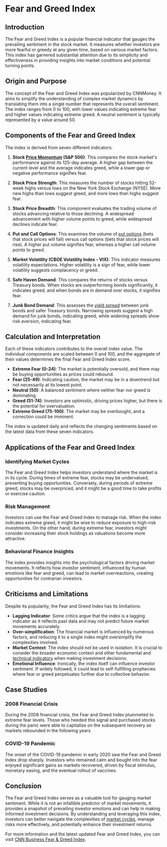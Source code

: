 # Fear and Greed Index

## Introduction

The Fear and Greed Index is a popular financial indicator that gauges the prevailing sentiment in the stock market. It measures whether investors are more fearful or greedy at any given time, based on various market factors. This index has garnered substantial attention due to its simplicity and effectiveness in providing insights into market conditions and potential turning points.

## Origin and Purpose

The concept of the Fear and Greed Index was popularized by CNNMoney. It aims to simplify the understanding of complex market dynamics by translating them into a single number that represents the overall sentiment. The index ranges from 0 to 100, with lower values indicating extreme fear and higher values indicating extreme greed. A neutral sentiment is typically represented by a value around 50.

## Components of the Fear and Greed Index

The index is derived from seven different indicators:

1. **Stock [Price Momentum](../p/price_momentum.md) (S&P 500)**: This compares the stock market's performance against its 125-day average. A higher gap between the current level and the average indicates greed, while a lower gap or negative performance signifies fear.

2. **Stock Price Strength**: This measures the number of stocks hitting 52-week highs versus lows on the New York Stock Exchange (NYSE). More new highs than lows suggest greed, and more lows than highs suggest fear.

3. **Stock Price Breadth**: This component evaluates the trading volume of stocks advancing relative to those declining. A widespread advancement with higher volume points to greed, while widespread declines indicate fear.

4. **Put and Call Options**: This examines the volume of [put options](../p/put_options.md) (bets that stock prices will fall) versus call options (bets that stock prices will rise). A higher put volume signifies fear, whereas a higher call volume points to greed.

5. **Market Volatility (CBOE Volatility Index - VIX)**: This indicator measures volatility expectations. Higher volatility is a sign of fear, while lower volatility suggests complacency or greed.

6. **Safe Haven Demand**: This compares the returns of stocks versus Treasury bonds. When stocks are outperforming bonds significantly, it indicates greed, and when bonds are in demand over stocks, it signifies fear.

7. **Junk Bond Demand**: This assesses the [yield spread](../y/yield_spread.md) between junk bonds and safer Treasury bonds. Narrowing spreads suggest a high demand for junk bonds, indicating greed, while widening spreads show risk aversion, indicating fear.

## Calculation and Interpretation

Each of these indicators contributes to the overall index value. The individual components are scaled between 0 and 100, and the aggregate of their values determines the final Fear and Greed Index score.

- **Extreme Fear (0-24)**: The market is potentially oversold, and there may be buying opportunities as prices could rebound.
- **Fear (25-49)**: Indicating caution, the market may be in a downtrend but not necessarily at its lowest point.
- **Neutral (50)**: A balanced sentiment where neither fear nor greed is dominating.
- **Greed (51-74)**: Investors are optimistic, driving prices higher, but there is the potential for overvaluation.
- **Extreme Greed (75-100)**: The market may be overbought, and a correction could be imminent.

The index is updated daily and reflects the changing sentiments based on the latest data from these seven indicators.

## Applications of the Fear and Greed Index

### Identifying Market Cycles

The Fear and Greed Index helps investors understand where the market is in its cycle. During times of extreme fear, stocks may be undervalued, presenting buying opportunities. Conversely, during periods of extreme greed, stocks may be overpriced, and it might be a good time to take profits or exercise caution.

### Risk Management

Investors can use the Fear and Greed Index to manage risk. When the index indicates extreme greed, it might be wise to reduce exposure to high-risk investments. On the other hand, during extreme fear, investors might consider increasing their stock holdings as valuations become more attractive.

### Behavioral Finance Insights

The index provides insights into the psychological factors driving market movements. It reflects how investor sentiment, influenced by human emotions like fear and greed, can lead to market overreactions, creating opportunities for contrarian investors.

## Criticisms and Limitations

Despite its popularity, the Fear and Greed Index has its limitations:

- **Lagging Indicator**: Some critics argue that the index is a lagging indicator as it reflects past data and may not predict future market movements accurately.
- **Over-simplification**: The financial market is influenced by numerous factors, and reducing it to a single index might oversimplify the complexities involved.
- **Market Context**: The index should not be used in isolation. It is crucial to consider the broader economic context and other fundamental and [technical indicators](../t/technical_indicators.md) when making investment decisions.
- **Emotional Influence**: Ironically, the index itself can influence investor sentiment. If widely followed, it could lead to self-fulfilling prophecies where fear or greed perpetuates further due to collective behavior.

## Case Studies

### 2008 Financial Crisis

During the 2008 financial crisis, the Fear and Greed Index plummeted to extreme fear levels. Those who heeded this signal and purchased stocks during the panic were able to capitalize on the subsequent recovery as markets rebounded in the following years.

### COVID-19 Pandemic

The onset of the COVID-19 pandemic in early 2020 saw the Fear and Greed Index drop sharply. Investors who remained calm and bought into the fear enjoyed significant gains as markets recovered, driven by fiscal stimulus, monetary easing, and the eventual rollout of vaccines.

## Conclusion

The Fear and Greed Index serves as a valuable tool for gauging market sentiment. While it is not an infallible predictor of market movements, it provides a snapshot of prevailing investor emotions and can help in making informed investment decisions. By understanding and leveraging this index, investors can better navigate the complexities of [market cycles](../m/market_cycles.md), manage risks more effectively, and potentially enhance their investment returns.

For more information and the latest updated Fear and Greed Index, you can visit [CNN Business Fear & Greed Index](https://money.cnn.com/data/fear-and-greed/).
